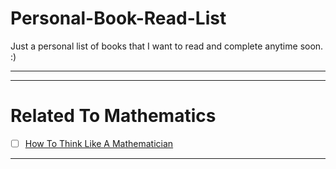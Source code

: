 # Personal-Book-Read-List
Just a personal list of books that I want to read and complete anytime soon. :)

---
---

# Related To Mathematics 

- [ ] [How To Think Like A Mathematician](https://www.amazon.com/How-Think-Like-Mathematician-Undergraduate/dp/052171978X)

---

